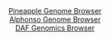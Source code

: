 <div id="Pineapple_Genome_Browser" align="center">
  <a href="https://igv.org/app/?sessionURL=blob:zZJba9swGIb_i6BlA8eW7diuDWUkbbPluKSJ4y6lGNmRHa22pErKqSH_fWrZ2M0KzcXGQBfShw7v9.g5gA0WkjAKIuCYtmfaNjCAXLHtFNW8wiNUYwmiAlUSG0DgAgtMcwyiAyiQVCi.HeiTK6W4jCyLKN6oES2ZKV0T1eiZUbSVZs5q64pVFcqYQIoJabUF2jCLlJvGFmeIc1O_7ZqetUQKWajiK0YlszimZbrV96W_SmmJKatxWq8rRV4DpDqPzrg0C_SplUxbeY6l7ON9d3nZ6ndbc_cmXnz2rxbx1y9J7CfnU1JSpNYCX955Ph9jvO76vVHidJz5c1vueT9h1.zMvT6_2XEisLy0A_uiCT23eaHBELrEu_.pZz3IiX1PJgEbe6vB7onP4_jMadOEzyfjTnnmdJqxfKP3owEqlq.1CyBfiSCyoeFC3_Acv_EytS8MCENNSDACovsHAyiB8ke9_f4A1J5rY4DET.tXeQzAxBILEDVCCAM7DB2vGTRhGNpH4wDWovp7eDvxbRhAp.U4flqQSmmdl6mkXJqIUnOTF2b5fCrP0ZAN72bZt61YZHNHU6SDbDat9.5Mw43_yPOFlH7.9Rt1s.9J9U_se08QU2WnKtcuCpb3NJnvQbMi896j9KeLYat_xbtj.Cag0.AUTNRI6f26opc_ndsgQRBVurAhkmSkImqfaI5sCyLbcbW6IGcV0y4CUWYfoAEN24MffyvqHh.OPwA-">Pineapple Genome Browser</a>
</div>
<div id="Alphonso_Genome_Browser" align="center">
  <a href="https://igv.org/app/?sessionURL=blob:zZJda9swGEb_i6BlA8eW7TiODWU4Tb.WrYGYNF1KMYotO2plSZFkO2nIf59WNnazQnOxMRBYftHH8x6dPWixVIQzEAPPdgPbdYEF1Jp3KaoFxbeoxgrEJaIKW0DiEkvMcgziPSiR0mg..2J2rrUWKnYcokWvRqzitvJtVKMXzlCn7JzXzjmnFK24RJpL5YwkarlDqrbX4RUSwjZ3.3bgFEgjB1Gx5kxxR2BWZZ05L_tVyirMeI2zuqGavAbITB6TsbBL9ClZpEmeY6UmeHdTnCWTm.TOv5gvrwbny_n0ejEfLE5TUjGkG4nPRuOyeGqb..2krpe4G5WpHqvZok5Yd.KPTy.2gkisztzQHfZh4IW.AUNYgbf_U89mkCP7_nw.PfEur4bLKTff.n7IxEZRfhHhb.aI5I3eDxagPG.MCyBfyzB2oeXDgRV4g96PqTu0IIwMIckJiB8eLaAlyp_N8oc90DthjAEKb5pXeSzAZYEliHsRhKEbRV7QD_swityDtQeNpH8P7.V8FoXQSzxvkJWEaqNzkSkmlI0Ys9u8tKuXI3leT5_E84k32sAiDfPZZjJNh9OvjGt9v87_SLNvCJjLXx_RtPqeTP_EvfcEsfXqWOF2lLvzaxncXYnNbsx3g1naLOCtSP3hm3iOQ1NyWSNt1puK.f3pW4skQUybQksUWRFK9G5hKPIOxK7nG21Bzik3HgJZrT5AC1puAD_.1tM_PB6.Aw--">Alphonso Genome Browser</a>
</div>


<div id="DAF_Genomics_Browser" align="center">
  <a href="https://igv.org/app/?sessionURL=blob:tZHtatswFIbvRZD.sh1LtuPYEIaXpVnWrmFJvWwtJZzZx7GpZTmSvLQLufcJr2OwUcagA0lIOh_vKz1H8hWlqkRDYsIcGjiUEouoUhzWwNsar4CjInEBtUKLSCxQYpMhiY.kAKUhXV2aylLrVsXDYQ6FvcNG8CpTjvIcaG0lOl2iSbWZAxy.iQYOyskEN8kahlC3pWiUGEKWoVK2O2yx2W0PYJafsW3fEre8q3XVq26NCWMsdwowbqsmx4e_GPkPymZUr5LNOunrL_BxkU.Si0Xy0ZulN_PR9CZdvt2ko83Zuto1oDuJk6XqgvfjqwE7v2z5qlusPyeze6SpXJor5g.8N2ezh7aSqCY0pGPfDdjYJSeL1CLrDAaSlZLG1LdCNraY79tPWy8YmX.QoiLx7Z1FtITs3qTfHol.bA0sonDf9dwsImSOksR25LohjSIW.KHvRhE9WUfSyfqFaZ6nqyh0WcLYyPkC3OgXVd1_oRH6M_hSKH_rbOa_ouIfruef6nf7tku96RTm6XQvBuy1e92lhtVzqCzy7NMKITloE_pxfAIDtVHk2OhfZLzT3ek7">DAF Genomics Browser</a>
</div>
